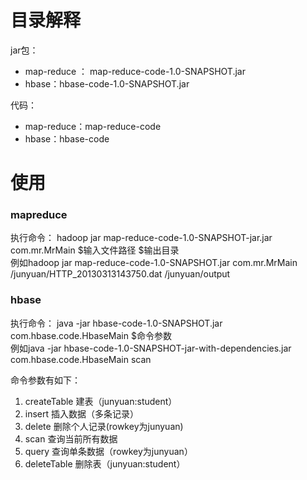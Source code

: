 # 目录解释
jar包：

+ map-reduce ： map-reduce-code-1.0-SNAPSHOT.jar
+ hbase：hbase-code-1.0-SNAPSHOT.jar  


代码：
+ map-reduce：map-reduce-code
+ hbase：hbase-code 
# 使用
### mapreduce
执行命令：
hadoop jar map-reduce-code-1.0-SNAPSHOT-jar.jar com.mr.MrMain  $输入文件路径 $输出目录  
例如hadoop jar map-reduce-code-1.0-SNAPSHOT.jar com.mr.MrMain /junyuan/HTTP_20130313143750.dat /junyuan/output
### hbase
执行命令：
java -jar hbase-code-1.0-SNAPSHOT.jar com.hbase.code.HbaseMain $命令参数  
例如java -jar hbase-code-1.0-SNAPSHOT-jar-with-dependencies.jar com.hbase.code.HbaseMain scan

命令参数有如下：
1. createTable 建表（junyuan:student）
2. insert 插入数据（多条记录）
3. delete 删除个人记录(rowkey为junyuan)
4. scan 查询当前所有数据
5. query 查询单条数据（rowkey为junyuan）
6. deleteTable 删除表（junyuan:student）
